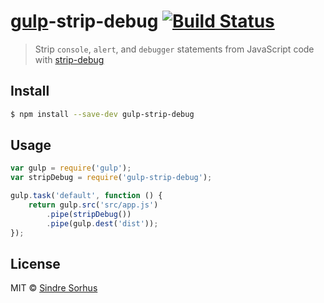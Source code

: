 # [gulp](https://github.com/wearefractal/gulp)-strip-debug [![Build Status](https://travis-ci.org/sindresorhus/gulp-strip-debug.svg?branch=master)](https://travis-ci.org/sindresorhus/gulp-strip-debug)

> Strip `console`, `alert`, and `debugger` statements from JavaScript code with [strip-debug](https://github.com/sindresorhus/strip-debug)


## Install

```sh
$ npm install --save-dev gulp-strip-debug
```


## Usage

```js
var gulp = require('gulp');
var stripDebug = require('gulp-strip-debug');

gulp.task('default', function () {
	return gulp.src('src/app.js')
		.pipe(stripDebug())
		.pipe(gulp.dest('dist'));
});
```


## License

MIT © [Sindre Sorhus](http://sindresorhus.com)
